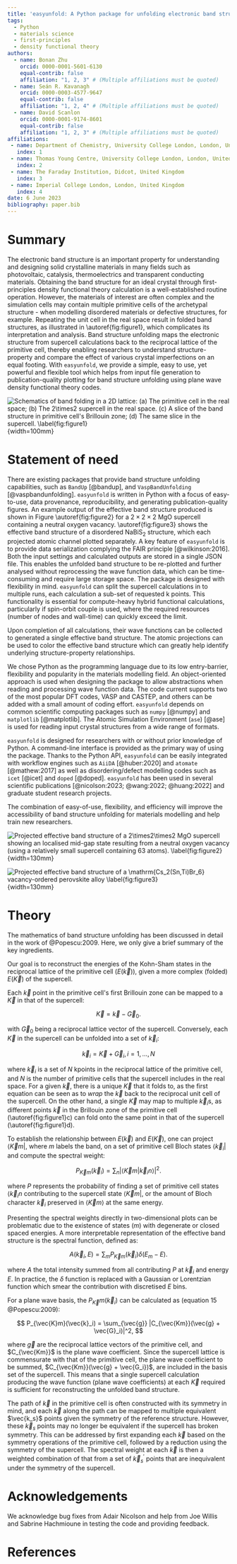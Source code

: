 ```yaml
---
title: 'easyunfold: A Python package for unfolding electronic band structures'
tags:
  - Python
  - materials science
  - first-principles
  - density functional theory
authors:
  - name: Bonan Zhu
    orcid: 0000-0001-5601-6130
    equal-contrib: false
    affiliation: "1, 2, 3" # (Multiple affiliations must be quoted)
  - name: Seán R. Kavanagh
    orcid: 0000-0003-4577-9647
    equal-contrib: false
    affiliation: "1, 2, 4" # (Multiple affiliations must be quoted)
  - name: David Scanlon
    orcid: 0000-0001-9174-8601
    equal-contrib: false
    affiliation: "1, 2, 3" # (Multiple affiliations must be quoted)
affiliations:
 - name: Department of Chemistry, University College London, London, United Kingdom
   index: 1
 - name: Thomas Young Centre, University College London, London, United Kingdom
   index: 2
 - name: The Faraday Institution, Didcot, United Kingdom
   index: 3
 - name: Imperial College London, London, United Kingdom
   index: 4
date: 6 June 2023
bibliography: paper.bib
---
```


# Summary

The electronic band structure is an important property for
understanding and designing solid crystalline materials in many fields
such as photovoltaic, catalysis, thermoelectrics and transparent conducting
materials. Obtaining the band structure for an ideal crystal through first-principles
density functional theory calculation is a well-established routine operation.
However, the materials of interest are often complex and the simulation cells may contain multiple  primitive
cells of the archetypal structure - when modelling disordered materials or defective structures, for example.
Repeating the unit cell in the real space result in folded band structures, as illustrated in \autoref{fig:figure1}, which complicates its interpretation and analysis.
Band structure unfolding maps the electronic structure from supercell calculations back to the reciprocal lattice of the primitive cell,
thereby enabling researchers to understand structure-property and compare the effect of various crystal imperfections on an equal footing.
With `easyunfold`, we provide a simple, easy to use, yet powerful and flexible tool which helps from input file generation to publication-quality plotting for band structure unfolding using plane wave density functional theory codes.

![Schematics of band folding in a 2D lattice: (a) The primitive cell in the real space; (b) The $2\times2$ supercell in the real space. (c) A slice of the band structure in primitive cell's Brillouin zone; (d) The same slice in the supercell. \label{fig:figure1}](figure1.png){width=100mm}

# Statement of need

There are existing packages that provide band structure unfolding capabilities, such as `BandUp`
[@bandup], and `VaspBandUnfolding` [@vaspbandunfolding].
`easyunfold` is written in Python with a focus of easy-to-use, data provenance, reproducibility, and generating publication-quality figures.
An example output of the effective band structure produced is shown in Figure \autoref{fig:figure2} for a $2\times2\times2$ $\mathrm{MgO}$ supercell containing a neutral oxygen vacancy.
\autoref{fig:figure3} shows the effective band structure of a disordered $\mathrm{NaBiS_2}$ structure, which each projected atomic channel plotted separately.
A key feature of `easyunfold` is to provide data serialization complying the FAIR principle [@wilkinson:2016].
Both the input settings and calculated outputs are stored in a single JSON file.
This enables the unfolded band structure to be re-plotted and further analysed without reprocessing the wave function data, which can be time-consuming and require large storage space.
The package is designed with flexibility in mind.
`easyunfold` can split the supercell calculations in to multiple runs, each calculation a sub-set of requested k points.
This functionality is essential for compute-heavy hybrid functional calculations, particularly if spin-orbit couple is used, where the required resources (number of nodes and wall-time) can quickly exceed the limit.

Upon completion of all calculations, their wave functions can be collected to generated a single effective band structure.
The atomic projections can be used to color the effective band structure which can greatly help identify underlying structure-property relationships.

We chose Python as the programming language due to its low entry-barrier, flexibility and popularity in the materials modelling field.
An object-oriented approach is used when designing the package to allow abstractions when reading and processing wave function data.
The code current supports two of the most popular DFT codes, VASP and CASTEP, and others can be added with a small amount of coding effort.
`easyunfold` depends on common scientific computing packages such as `numpy` [@numpy] and `matplotlib` [@matplotlib].
The Atomic Simulation Environment (`ase`) [@ase] is used for reading input crystal structures from a wide range of formats.

`easyunfold` is designed for researchers with or without prior knowledge of Python.
A command-line interface is provided as the primary way of using the package.
Thanks to the Python API, `easyunfold` can be easily integrated with workflow engines such as `AiiDA` [@huber:2020] and `atomate` [@mathew:2017]
as well as disordering/defect modelling codes such as `icet` [@icet] and `doped` [@doped].
`easyunfold` has been used in several scientific publications [@nicolson:2023; @wang:2022; @huang:2022] and graduate student research projects.

The combination of easy-of-use, flexibility, and efficiency will improve the accessibility of
band structure unfolding for materials modelling and help train new researchers.

![Projected effective band structure of a $2\times2\times2$ MgO supercell showing an localised mid-gap state resulting from a neutral oxygen vacancy (using a relatively small supercell containing 63 atoms). \label{fig:figure2}](mgo_unfold_project.png){width=130mm}

![Projected effective band structure of a $\mathrm{Cs_2(Sn,Ti)Br_6}$ vacancy-ordered perovskite alloy \label{fig:figure3}](Cs2SnTiBr6.png){width=130mm}


# Theory

The mathematics of band structure unfolding has been discussed in detail in the work of @Popescu:2009.
Here, we only give a brief summary of the key ingredients.

Our goal is to reconstruct the energies of the Kohn-Sham states in the reciprocal lattice of the primitive cell ($E(\vec{k})$), given a more complex (folded) $E(\vec{K})$ of the supercell.

Each $\vec{k}$ point in the primitive cell's first Brillouin zone can be mapped to a $\vec{K}$ in that of the supercell:

$$
\vec{K} = \vec{k} - \vec{G}_0.
$$

with $\vec{G}_0$ being a reciprocal lattice vector of the supercell.
Conversely, each $\vec{K}$ in the supercell can be unfolded into a set of $\vec{k}_i$:

$$
\vec{k}_i = \vec{K} + \vec{G}_i, i=1,...,N
$$

where $\vec{k}_i$ is a set of $N$ kpoints in the reciprocal lattice of the primitive cell,
and $N$ is the number of primitive cells that the supercell includes in the real space.
For a given $\vec{k}$, there is a unique $\vec{K}$ that it folds to, as the first equation can be seen as to *wrap* the $\vec{k}$ back to the reciprocal unit cell of the supercell.
On the other hand, a single $\vec{K}$ may map to multiple $\vec{k}_i$s,
as different points $\vec{k}$ in the Brillouin zone of the primitive cell (\autoref{fig:figure1}c) can fold onto the same point in that of the supercell (\autoref{fig:figure1}d).

To establish the relationship between $E(\vec{k})$ and $E(\vec{K})$, one can project  $\langle \vec{K}m|$, where $m$ labels the band, on a set of primitive cell Bloch states $\langle \vec{k}_i|$ and compute the spectral weight:

$$
P_{\vec{K}m}(\vec{k}_i) = \sum_n |\langle \vec{K}m |\vec{k}_i n \rangle |^2.
$$

where $P$ represents the probability of finding a set of primitive cell states $\langle \vec{k}_in$ contributing to the supercell state $\langle \vec{K}m |$,
or the amount of Bloch character $\vec{k}_i$ preserved in $\langle \vec{K}m \rangle$ at the same energy.

Presenting the spectral weights directly in two-dimensional plots can be problematic due to the existence of states ($m$) with degenerate or closed spaced energies.
A more interpretable representation of the effective band structure is the spectral function, defined as:

$$
A(\vec{k}_i, E) = \sum_m P_{\vec{K}m}(\vec{k}_i)\delta(E_m - E).
$$

where $A$ the total intensity summed from all contributing $P$ at $\vec{k}_i$ and energy $E$.
In practice, the $\delta$ function is replaced with a Gaussian or Lorentzian function which smear the contribution with discretised $E$ bins.

For a plane wave basis, the $P_{\vec{K}}m(\vec{k}_i)$ can be calculated as (equation 15 @Popescu:2009):

$$
P_{\vec{K}m}(\vec{k}_i) = \sum_{\vec{g}} |C_{\vec{Km}}(\vec{g} + \vec{G}_i)|^2,
$$

where $\vec{g}$ are the reciprocal lattice vectors of the primitive cell, and $C_{\vec{Km}}$ is the plane wave coefficient.
Since the supercell lattice is commensurate with that of the primitive cell,
the plane wave coefficient to be summed, $C_{\vec{Km}}(\vec{g} + \vec{G_i})$, are included in the basis set of the supercell.
This means that a single supercell calculation producing the wave function (plane wave coefficients) at each $\vec{K}$ required is sufficient for reconstructing the unfolded band structure.

The path of $\vec{k}$ in the primitive cell is often constructed with its symmetry in mind, and each $\vec{k}$ along the path can be mapped to multiple equivalent $\vec{k_s}$ points given the symmetry of the reference structure.
However, these $\vec{k}_s$ points may no longer be equivalent if the supercell has broken symmetry.
This can be addressed by first expanding each $\vec{k}$ based on the symmetry operations of the primitive cell, followed by a reduction using the symmetry of the supercell.
The spectral weight at each $\vec{k}$ is then a weighted combination of that from a set of $\vec{k}_s^\prime$ points that are inequivalent under the symmetry of the supercell.

# Acknowledgements

We acknowledge bug fixes from Adair Nicolson and help from Joe Willis and Sabrine Hachmioune in testing the code and providing feedback.

# References
